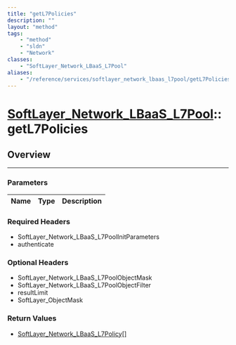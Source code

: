 ```yaml
---
title: "getL7Policies"
description: ""
layout: "method"
tags:
    - "method"
    - "sldn"
    - "Network"
classes:
    - "SoftLayer_Network_LBaaS_L7Pool"
aliases:
    - "/reference/services/softlayer_network_lbaas_l7pool/getL7Policies"
---
```

# [SoftLayer_Network_LBaaS_L7Pool](/reference/services/SoftLayer_Network_LBaaS_L7Pool)::getL7Policies




## Overview 


-----

### Parameters 
|Name | Type | Description |
| --- | --- | --- |


### Required Headers
* SoftLayer_Network_LBaaS_L7PoolInitParameters
* authenticate


### Optional Headers
* SoftLayer_Network_LBaaS_L7PoolObjectMask
* SoftLayer_Network_LBaaS_L7PoolObjectFilter
* resultLimit
* SoftLayer_ObjectMask

### Return Values
* <a href='/reference/datatypes/SoftLayer_Network_LBaaS_L7Policy'>SoftLayer_Network_LBaaS_L7Policy[] </a>




